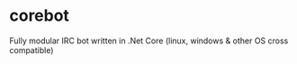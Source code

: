 # corebot
Fully modular IRC bot written in .Net Core (linux, windows &amp; other OS cross compatible)
